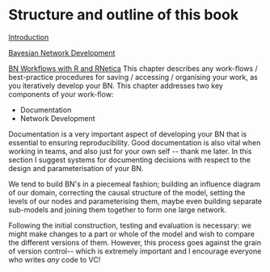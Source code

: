 # Structure and outline of this book

[Introduction](README.md)

[Bayesian Network Development](chapter1.md)

[BN Workflows with R and RNetica](workflows.md)
This chapter describes any work-flows / best-practice procedures for saving / accessing / organising your work, as you iteratively develop your BN. This chapter addresses two key components of your work-flow:

* Documentation 
* Network Development
 

Documentation is a very important aspect of developing your BN that is essential to ensuring reproducibility. Good documentation is also vital when working in teams, and also just for your own self -- thank me later. In this section I suggest systems for documenting decisions with respect to the design and parameterisation of your BN.

We tend to build BN's in a piecemeal fashion; building an influence diagram of our domain, correcting the causal structure of the model, setting the levels of our nodes and parameterising them, maybe even building separate sub-models and joining them together to form one large network. 

Following the initial construction, testing and evaluation is necessary: we might make changes to a part or whole of the model and wish to compare the different versions of them. However, this process goes against the grain of version control-- which is extremely important and I encourage everyone who writes *any* code to VC!